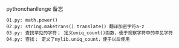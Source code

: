 
pythonchanllenge 备忘

```
01.py: math.power()
02.py: string.maketrans() translate() 翻译加密字符a-z
03.py: 查找罕见的字符； 定义uniq_count()函数，便于观察字符中的罕见字符
04.py: 查找； 定义了mylib.uniq_count，便于以后使用
```
